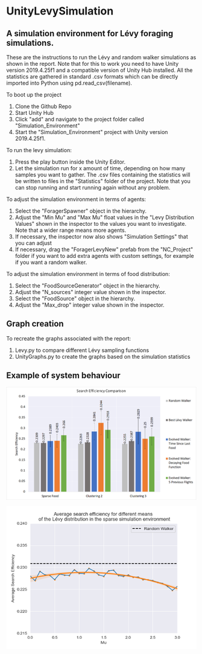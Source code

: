# UnityLevySimulation
## A simulation environment for Lévy foraging simulations.

These are the instructions to run the Lévy and random walker simulations as shown in the report. Note that for this to work you need to have Unity version 2019.4.25f1 and a compatible version of Unity Hub installed. All the statistics are gathered in standard .csv formats which can be directly imported into Python using pd.read_csv(filename). 

To boot up the project
1. Clone the Github Repo
2. Start Unity Hub
3. Click "add" and navigate to the project folder called "Simulation_Environment"
4. Start the "Simulation_Environment" project with Unity version 2019.4.25f1.

To run the levy simulation:
1. Press the play button inside the Unity Editor. 
2. Let the simulation run for x amount of time, depending on how many samples you want to gather. The .csv files containing the statistics will be written to files in the "Statistics" folder of the project. Note that you can stop running and start running again without any problem.

To adjust the simulation environment in terms of agents:
1. Select the "ForagerSpawner" object in the hierarchy.
2. Adjust the "Min Mu" and "Max Mu" float values in the "Levy Distribution Values" shown in the inspector to the values you want to investigate. Note that a wider range means more agents.
3. If necessary, the inspector now also shows "Simulation Settings" that you can adjust
4. If necessary, drag the "ForagerLevyNew" prefab from the "NC_Project" folder if you want to add extra agents with custom settings, for example if you want a random walker.

To adjust the simulation environment in terms of food distribution:
1. Select the "FoodSourceGenerator" object in the hierarchy.
2. Adjust the "N_sources" integer value shown in the inspector.
3. Select the "FoodSource" object in the hierarchy.
4. Adjust the "Max_drop" integer value shown in the inspector.

## Graph creation
To recreate the graphs associated with the report:
1. Levy.py to compare different Lévy sampling functions
2. UnityGraphs.py to create the graphs based on the simulation statistics

## Example of system behaviour

![Comparison between search efficiencies](search_eff_comp.png)

![Optimization of the mu parameter for the Lévy distribution](Levy_Sparse.png)
